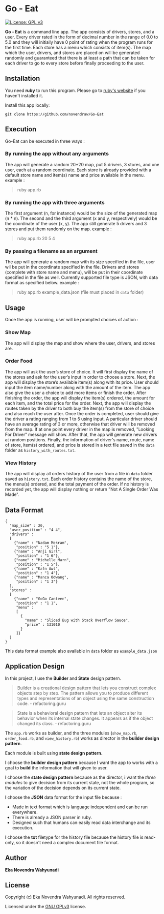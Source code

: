 # Go - Eat
[![License: GPL v3](https://img.shields.io/badge/License-GPLv3-blue.svg)](https://www.gnu.org/licenses/gpl-3.0)

**Go - Eat** is a command line app. The app consists of drivers, stores, and a user. Every driver rated in the form of decimal number in the range of 0.0 to 5.0 and they will initially have 0 point of rating when the program runs for the first time. Each store has a menu which consists of item(s). The map which the user, drivers, and stores are placed on will be generated randomly and guaranteed that there is at least a path that can be taken for each driver to go to every store before finally proceeding to the user.

## Installation

You need **ruby** to run this program. Please go to [ruby's website](https://www.ruby-lang.org) if you haven't installed it.

Install this app locally:

```
git clone https://github.com/novendraw/Go-Eat
```

## Execution

Go-Eat can be executed in three ways :

### By running the app without any arguments
The app will generate a random 20*20 map, put 5 drivers, 3 stores, and one user, each at a random coordinate. Each store is already provided with a default store name and item(s) name and price available in the menu. example :
> ruby app.rb

### By running the app with three arguments
The first argument (n, for instance) would be the size of the generated map (n * n). The second and the third argument (x and y, respectively) would be the coordinate of the user (x, y). The app still generate 5 drivers and 3 stores and put them randomly on the map. example :
> ruby app.rb 20 5 4

### By passing a filename as an argument
The app will generate a random map with its size specified in the file, user wil be put in the coordinate specified in the file. Drivers and stores (complete with store name and menu), will be put in their coordinate specified in the file as well. Currently supported file type is JSON, with data format as specified below. example :
> ruby app.rb example_data.json
> (file must placed in `data` folder)

## Usage

Once the app is running, user will be prompted choices of action :
### Show Map
The app will display the map and show where the user, drivers, and stores are.
### Order Food
The app will ask the user’s store of choice. It will first display the name of the stores and ask for the user’s input in order to choose a store. Next, the app will display the store’s available item(s) along with its price. User should input the item name/number along with the amount of the item. The app also give the user a choice to add more items or finish the order. After finishing the order, the app will display the item(s) ordered, the amount for each item, and the total price for the order. Next, the app will display the routes taken by the driver to both buy the item(s) from the store of choice and also reach the user after.
Once the order is completed, user should give the driver a rating ranging from 1 to 5 using input. A particular driver should have an average rating of 3 or more, otherwise that driver will be removed from the map. If at one point every driver in the map is removed, "Looking For Driver" message will show. After that, the app will generate new drivers at random positions. Finally, the information of driver's name, route, name of store, item(s) ordered, and price is stored in a text file saved in the `data` folder as `history_with_routes.txt`. 

### View History
The app will display all orders history of the user from a file in `data` folder saved as `history.txt`. Each order history contains the name of the store, the menu(s) ordered, and the total payment of the order. If no history is recorded yet, the app will display nothing or return "Not A Single Order Was Made".

## Data Format

```
{
  "map_size" : 20,
  "user_position" : "4 4",
  "drivers" :
  [
    {"name" : "Nadam Mekram",
     "position" : "5 1"},
    {"name" : "Anji Girl",
     "position" : "1 6"},
    {"name" : "Michelle Marn",
     "position" : "1 5"},
    {"name" : "Kafn Awl",
     "position" : "1 4"},
    {"name" : "Manca Odwang",
     "position" : "1 3"}
  ],
  "stores" :
  [
    {"name" : "GoGo Canteen",
     "position" : "1 1",
     "menu" :
     [
       {
         "name" : "Sliced Bug with Stack Overflow Sauce",
         "price" : 131010
       }
     ]}
  ]
}
```

This data format example also available in `data` folder as `example_data.json`

## Application Design

In this project, I use the **Builder** and  **State** design pattern.

> Builder is a creational design pattern that lets you construct complex objects step by step. The pattern allows you to produce different types and representations of an object using the same construction code. - refactoring.guru

> State is a behavioral design pattern that lets an object alter its behavior when its internal state changes. It appears as if the object changed its class. - refactoring.guru

The `app.rb` works as builder, and the three modules (`show_map.rb`, `order_food.rb`, and `view_history.rb`) works as director in the **builder design pattern**.

Each module is built using **state design pattern**.

I choose the **builder design pattern** because I want the app to works with a goal to **build** the information that will given to user.

I choose the **state design pattern** because as the director, i want the *three modules* 
to give decision from its current state, not the whole program, so the variation of the decision depends on its current state.

I choose the **JSON** data format for the input file because :

+ Made in text format which is language independent and can be run everywhere.
+ There is already a JSON parser in ruby.
+ Designed such that humans can easily read data interchange and its execution.

I choose the **txt** filetype for the history file because the history file is read-only, so it doesn't need a complex document file format.

## Author

__Eka Novendra Wahyunadi__

## License

Copyright (c) Eka Novendra Wahyunadi. All rights reserved.

Licensed under the [GNU GPLv3](https://github.com/novendraw/Go-Eat/blob/master/LICENSE) license.

